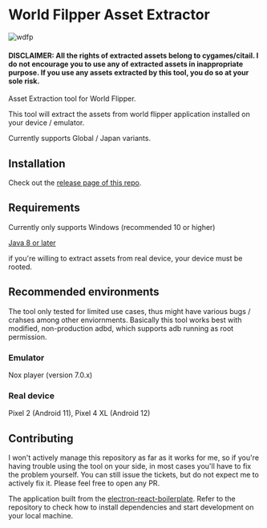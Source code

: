 # World Filpper Asset Extractor

![wdfp](https://user-images.githubusercontent.com/19164553/149924519-91e016e3-5ac7-4d97-a8f3-c7c833f79e76.gif)

#### DISCLAIMER: All the rights of extracted assets belong to cygames/citail. I do not encourage you to use any of extracted assets in inappropriate purpose. If you use any assets extracted by this tool, you do so at your sole risk.

Asset Extraction tool for World Flipper.

This tool will extract the assets from world flipper application installed on your device / emulator.

Currently supports Global / Japan variants.

## Installation

Check out the [release page of this repo](https://github.com/ScripterSugar/wdfp-extractor/releases).

## Requirements

Currently only supports Windows (recommended 10 or higher)

[Java 8 or later](https://www.java.com/ko/download/)

if you're willing to extract assets from real device, your device must be rooted.

## Recommended environments

The tool only tested for limited use cases, thus might have various bugs / crahses among other enviornments. Basically this tool works best with modified, non-production adbd, which supports adb running as root permission.

### Emulator

Nox player (version 7.0.x)

### Real device

Pixel 2 (Android 11), Pixel 4 XL (Android 12)


## Contributing

I won't actively manage this repository as far as it works for me, so if you're having trouble using the tool on your side, in most cases you'll have to fix the problem yourself. You can still issue the tickets, but do not expect me to actively fix it. Please feel free to open any PR.

The application built from the [electron-react-boilerplate](https://github.com/electron-react-boilerplate/electron-react-boilerplate). Refer to the repository to check how to install dependencies and start development on your local machine.




